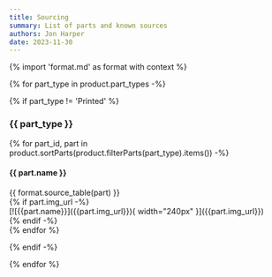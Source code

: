 ```yaml
---
title: Sourcing
summary: List of parts and known sources
authors: Jon Harper
date: 2023-11-30
---
```


{% import 'format.md' as format with context %}

{% for part_type in product.part_types -%}

{% if part_type != 'Printed' %}

### {{ part_type }}

{% for part_id, part in product.sortParts(product.filterParts(part_type).items()) -%}

#### {{ part.name }}

<div markdown class="jh-grid-container jh-grid-2">
<div markdown class="jh-grid-para">
{{ format.source_table(part) }}
</div>
{% if part.img_url -%}
<div markdown class="jh-grid-img">
[![{{part.name}}]({{part.img_url}}){ width="240px" }]({{part.img_url}})
</div>
{% endif -%}
</div>
{% endfor %}

{% endif -%}

{% endfor %}

